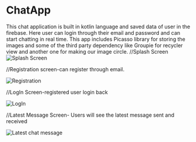 # ChatApp
This chat application is built in kotlin language and saved data of user in the firebase. Here user can login through their email and password and can start chatting in real time. This app includes Picasso library for storing the images and some of the third party dependency like Groupie for recycler view and  another one for making our image circle.
//Splash Screen
![Splash Screen](https://user-images.githubusercontent.com/53367782/120214568-46734b80-c252-11eb-85f6-218e8240c243.png)

//Registration screen-can register through email.

![Registration](https://user-images.githubusercontent.com/53367782/120215566-82f37700-c253-11eb-86c8-9059cf0e3a75.png)

//LogIn Screen-registered user login back 

![LogIn](https://user-images.githubusercontent.com/53367782/120215900-eed5df80-c253-11eb-8836-7b3b3bc5b7a3.png)

//Latest Message Screen- Users will see the latest message sent and received

![Latest chat message](https://user-images.githubusercontent.com/53367782/120216112-36f50200-c254-11eb-857f-7a4bd4deaa8b.png)

